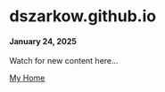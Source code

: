 # dszarkow.github.io

<h4>January 24, 2025</h4>
<p>Watch for new content here...</p>
<a href="index.html">My Home</a>
